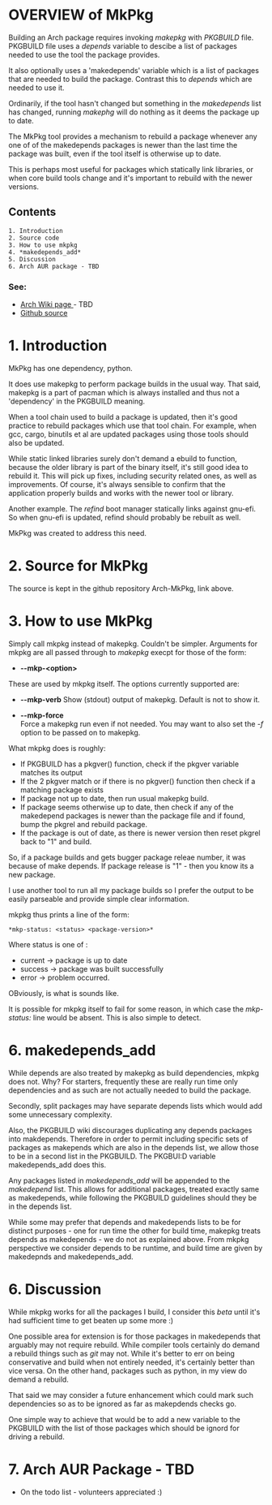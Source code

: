 
# OVERVIEW of MkPkg

Building an Arch package requires invoking *makepkg* with *PKGBUILD* file.
PKGBUILD file uses a *depends* variable to descibe a list of packages needed to use the tool the package 
provides.

It also optionally uses a 'makedepends' variable which is a list of packages that are
needed to build the package. Contrast this to *depends* which are needed to use it.

Ordinarily, if the tool hasn't changed but something in the *makedepends* list has changed,
running *makephg* will do nothing as it deems the package up to date.

The MkPkg tool provides a mechanism to rebuild a package whenever any one of of the makedepends packages is 
newer than the last time the package was built, even if the tool itself is otherwise up to date.

This is perhaps most useful for packages which statically link libraries, or when core build tools
change and it's important to rebuild with the newer versions.

## Contents

    1. Introduction
    2. Source code 
    3. How to use mkpkg
    4. *makedepends_add*
    5. Discussion
    6. Arch AUR package - TBD

### See:

 - [Arch Wiki page ](https://wiki.archlinux.org/title/Mkpkg) - TBD 
 - [Github source ](https://github.com/gene-git/Arch-MkPkg)

# 1. Introduction 

MkPkg has one dependency,  python. 

It does use makepkg to perform package builds in the usual way. That said,  makepkg is 
a part of pacman which is always installed and thus not a 'dependency' in the PKGBUILD meaning.

When a tool chain used to build a package is updated, then it's good practice to 
rebuild packages which use that tool chain.  For example, when gcc, cargo, binutils et al are updated 
packages using those tools should also be updated.

While static linked libraries surely don't demand a ebuild to function, because the older library 
is part of the binary itself, it's still good idea to rebuild it. This will pick up fixes, 
including security related ones,  as well as improvements.  Of course,
it's always sensible to confirm that the application properly builds and works with 
the newer tool or library.

Another example. The *refind* boot manager statically links against gnu-efi. So when gnu-efi is updated, refind
should probably be rebuilt as well.

MkPkg was created to address this need.

# 2. Source for MkPkg

The source is kept in the github repository Arch-MkPkg, link above.


# 3. How to use MkPkg

Simply call mkpkg instead of makepkg. Couldn't be simpler. 
Arguments for mkpkg are all passed through to *makepkg* execpt for those of the form:

 - **--mkp-\<option\>**

These are used by mkpkg itself. The options currently supported are:

 - **--mkp-verb**
   Show (stdout) output of makepkg.  Default is not to show it.

 - **--mkp-force**   
   Force a makepkg run even if not needed. You may want to also set the *-f* option to be passed on to makepkg.

What mkpkg does is roughly:
    
 - If PKGBUILD has a pkgver() function, check if the pkgver variable matches its output
 - If the 2 pkgver match or if there is no pkgver() function then check if a matching package exists
 - If package not up to date, then run usual makepkg build.
 - If package seems otherwise up to date, then check if any of the makedepend packages is newer
   than the package file and if found, bump the pkgrel and rebuild package.
 - If the package is out of date, as there is newer version then reset pkgrel back to "1" and build.

So, if a package builds and gets bugger package releae number, it was because of make depends. If 
package release is "1" - then you know its a new package.

I use another tool to run all my package builds so I prefer the output to be easily parseable and provide
simple clear information.

mkpkg thus prints a line of the form:

    *mkp-status: <status> <package-version>*

Where status is one of :
 
 - current -> package is up to date
 - success -> package was built successfully
 - error   -> problem occurred.

  OBviously, <package-version> is what is sounds like.

It is possible for mkpkg itself to fail for some reason, in which case the *mkp-status:* line would be absent.
This is also simple to detect.
  

# 6. makedepends_add

While depends are also treated by makepkg as build dependencies, mkpkg does not.  Why?
For starters, frequently these are really run time only dependencies and 
as such are not actually needed to build the package. 

Secondly, split packages may have separate depends lists which would add some unnecessary complexity. 

Also, the PKGBUILD wiki discourages duplicating any depends packages into makdepends. 
Therefore in order to permit including specific sets of packages as makepends which are also in 
the depends list, we allow those to be in a second list in the PKGBUILD. The 
PKGBUI:D variable makedepends_add does this.

Any packages listed in *makedepends_add* will be appended to the *makedepend* list.
This allows for additional packages, treated exactly same as makedepends,  while following 
the PKGBUILD guidelines should they be in the depends list.

While some may prefer that depends and makedepends lists to be for distinct purposes - one for run 
time the other for build time, makepkg treats depends as makedepends - we do not 
as explained above. From mkpkg perspective we consider depends to be runtime, and 
build time are given by makedepnds and makedepends_add.

# 6. Discussion

While mkpkg works for all the packages I build, I consider this *beta* until it's had
sufficient time to get beaten up some more :)

One possible area for extension is for those packages in makedepends that arguably may not require 
rebuild. While compiler tools certainly do demand a rebuild things such as *git* may not.
While it's better to err on being conservative and build when not entirely needed, it's
certainly better than vice versa. On the other hand, packages such as python, in my view do
demand a rebuild.

That said we may consider a future enhancement which could mark such dependencies so as to
be ignored as far as makepdends checks go.

One simple way to achieve that would be to add a new variable to the PKGBUILD with the list of those
packages which should be ignord for driving a rebuild. 

# 7. Arch AUR Package - TBD

 - On the todo list - volunteers appreciated :)

